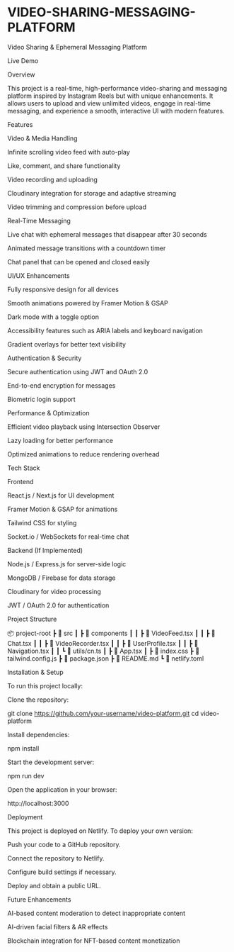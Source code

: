 # VIDEO-SHARING-MESSAGING-PLATFORM

Video Sharing & Ephemeral Messaging Platform

Live Demo

Overview

This project is a real-time, high-performance video-sharing and messaging platform inspired by Instagram Reels but with unique enhancements. It allows users to upload and view unlimited videos, engage in real-time messaging, and experience a smooth, interactive UI with modern features.

Features

Video & Media Handling

Infinite scrolling video feed with auto-play

Like, comment, and share functionality

Video recording and uploading

Cloudinary integration for storage and adaptive streaming

Video trimming and compression before upload

Real-Time Messaging

Live chat with ephemeral messages that disappear after 30 seconds

Animated message transitions with a countdown timer

Chat panel that can be opened and closed easily

UI/UX Enhancements

Fully responsive design for all devices

Smooth animations powered by Framer Motion & GSAP

Dark mode with a toggle option

Accessibility features such as ARIA labels and keyboard navigation

Gradient overlays for better text visibility

Authentication & Security

Secure authentication using JWT and OAuth 2.0

End-to-end encryption for messages

Biometric login support

Performance & Optimization

Efficient video playback using Intersection Observer

Lazy loading for better performance

Optimized animations to reduce rendering overhead

Tech Stack

Frontend

React.js / Next.js for UI development

Framer Motion & GSAP for animations

Tailwind CSS for styling

Socket.io / WebSockets for real-time chat

Backend (If Implemented)

Node.js / Express.js for server-side logic

MongoDB / Firebase for data storage

Cloudinary for video processing

JWT / OAuth 2.0 for authentication

Project Structure

📦 project-root
 ┣ 📂 src
 ┃ ┣ 📂 components
 ┃ ┃ ┣ 📜 VideoFeed.tsx
 ┃ ┃ ┣ 📜 Chat.tsx
 ┃ ┃ ┣ 📜 VideoRecorder.tsx
 ┃ ┃ ┣ 📜 UserProfile.tsx
 ┃ ┃ ┣ 📜 Navigation.tsx
 ┃ ┃ ┗ 📜 utils/cn.ts
 ┃ ┣ 📜 App.tsx
 ┃ ┣ 📜 index.css
 ┣ 📜 tailwind.config.js
 ┣ 📜 package.json
 ┣ 📜 README.md
 ┗ 📜 netlify.toml

Installation & Setup

To run this project locally:

Clone the repository:

git clone https://github.com/your-username/video-platform.git
cd video-platform

Install dependencies:

npm install

Start the development server:

npm run dev

Open the application in your browser:

http://localhost:3000

Deployment

This project is deployed on Netlify. To deploy your own version:

Push your code to a GitHub repository.

Connect the repository to Netlify.

Configure build settings if necessary.

Deploy and obtain a public URL.

Future Enhancements

AI-based content moderation to detect inappropriate content

AI-driven facial filters & AR effects

Blockchain integration for NFT-based content monetization

